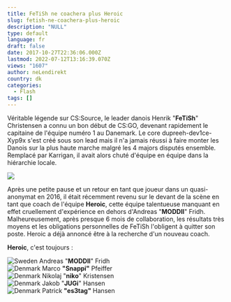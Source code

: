 ```yaml
---
title: FeTiSh ne coachera plus Heroic
slug: fetish-ne-coachera-plus-heroic
description: "NULL"
type: default
language: fr
draft: false
date: 2017-10-27T22:36:06.000Z
lastmod: 2022-07-12T13:16:39.070Z
views: "1607"
author: neLendirekt
country: dk
categories:
  - Flash
tags: []
---
```

Véritable légende sur CS:Source, le leader danois Henrik "**FeTiSh**" Christensen a connu un bon début de CS:GO, devenant rapidement le capitaine de l'équipe numéro 1 au Danemark. Le core dupreeh-dev1ce-Xyp9x s'est créé sous son lead mais il n'a jamais réussi à faire monter les Danois sur la plus haute marche malgré les 4 majors disputés ensemble. Remplacé par Karrigan, il avait alors chuté d'équipe en équipe dans la hiérarchie locale.

![](/images/articles/59f3b077903e6/images/xuLAn10Dqey3XTvlWy5QSMxYQDePlCsa22bveEGH.jpeg)

Après une petite pause et un retour en tant que joueur dans un quasi-anonymat en 2016, il était récemment revenu sur le devant de la scène en tant que coach de l'équipe **Heroic**, cette équipe talentueuse manquant en effet cruellement d'expérience en dehors d'Andreas "**MODDII**" Fridh. Malheureusement, après presque 6 mois de collaboration, les résultats très moyens et les obligations personnelles de FeTiSh l'obligent à quitter son poste. Heroic a déjà annoncé être à la recherche d'un nouveau coach.

**Heroic**, c'est toujours :

![Sweden](/images/countries/se.svg)⁠ Andreas "**MODDII**" Fridh  
![Denmark](/images/countries/dk.svg)⁠ Marco **"Snappi"** Pfeiffer  
![Denmark](/images/countries/dk.svg)⁠ Nikolaj "**niko**" Kristensen  
![Denmark](/images/countries/dk.svg)⁠ Jakob "**JUGi**" Hansen  
![Denmark](/images/countries/dk.svg)⁠ Patrick **"es3tag"** Hansen

